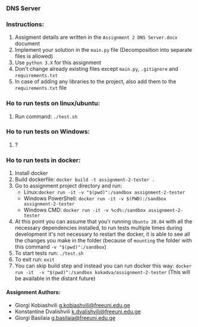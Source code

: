 ### DNS Server

### Instructions:
1. Assigment details are written in the `Assignment 2 DNS Server.docx` document
2. Implement your solution in the `main.py` file (Decomposition into separate files is allowed)
3. Use `python 3.X` for this assignment
4. Don't change already existing files except `main.py`, `.gitignore` and `requirements.txt`
5. In case of adding any libraries to the project, also add them to the `requirements.txt` file

### Ho to run tests on linux/ubuntu:
1. Run command: `./test.sh`

### Ho to run tests on Windows:
1. ?

### Ho to run tests in docker:
1. Install docker 
2. Build dockerfile: `docker build -t assignment-2-tester .`
3. Go to assignment project directory and run: 
    * Linux:`docker run -it -v "$(pwd)":/sandbox assignment-2-tester`
    * Windows PowerShell: `docker run -it -v $(PWD):/sandbox assignment-2-tester`
    * Windows CMD: `docker run -it -v %cd%:/sandbox assignment-2-tester`
4. At this point you can assume that you'r running `Ubuntu 20.04` with all the necessary dependencies installed, to run 
tests multiple times during development it's not necessary to restart the docker, it is able to see all the changes you 
make in the folder (because of `mounting` the folder with this command `-v "$(pwd)":/sandbox`)
5. To start tests run: `./test.sh`
6. To exit run: `exit`
7. You can skip build step and instead you can run docker this way: `docker run -it 
-v "$(pwd)":/sandbox kokadva/assignment-2-tester` (This will be available in the distant future)

#### Assignment Authors:
* Giorgi Kobiashvili g.kobiashvili@freeuni.edu.ge
* Konstantine Dvalishvili k.dvalishvili@freeuni.edu.ge
* Giorgi Basilaia g.basilaia@freeuni.edu.ge
